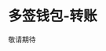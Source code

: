 # 多签钱包-转账

敬请期待
<!-- <div style="text-align:center;">
<video width="50%" controls autoplay>
  <source src="/assets/video/createmsig.mp4" type="video/mp4">
</video>
</div> -->
